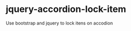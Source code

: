 jquery-accordion-lock-item
==========================

Use bootstrap and jquery to lock itens on accodion
